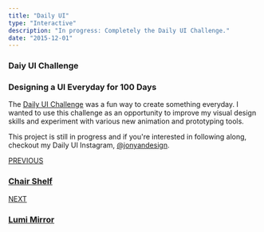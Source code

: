 ```yaml
---
title: "Daily UI"
type: "Interactive"
description: "In progress: Completely the Daily UI Challenge."
date: "2015-12-01"
---
```


<div class="container">
	<div class="row container-vertical-margin">
		<div class="col-lg-5 col-md-12" data-aos="fade-right" data-aos-anchor-placement="top-bottom" data-aos-once="true" data-aos-duration="600">
			<h3 class="primary-text-color no-margin-bottom">
				Daiy UI Challenge
			</h3>
			<h3 class="secondary-text-color header-margin-bottom">
				Designing a UI Everyday for 100 Days
			</h3>
		</div>
		<div class="offset-lg-1 col-lg-6 col-md-12" data-aos="fade-left" data-aos-anchor-placement="top-bottom" data-aos-once="true" data-aos-duration="600">
			<p>
				The <a class="footer-link" href="http://www.dailyui.co/" rel="noopener noreferrer" target="_top">Daily UI Challenge</a> was a fun way to create something everyday. I wanted to use this challenge as an opportunity to improve my visual design skills and experiment with various new animation and prototyping tools.
			</p>
			<p>
				This project is still in progress and if you're interested in following along, checkout my Daily UI Instagram, <a class="footer-link" href="https://www.instagram.com/jonyandesign/" rel="noopener noreferrer" target="_blank">@jonyandesign</a>. 
			</p>
		</div>
	</div>
</div>


<div class="viewport-width no-horizontal-margins display-flex align-item-center background-image" id="footer-canvas" style="height: 56vh;">
	<div class="footer-bg-image" id="home-canvas-three-bg-image-chair-shelf"></div>
  	<div class="footer-bg-image" id="home-canvas-two-bg-image-lumi"></div>
  	<div class="container">
	    <div class="row col-reverse-md ">
		    <div class="col-lg-6 col-md-12 text-align-center-md justify-content-center-md display-inline-flex" id="project-container" name="home-canvas-three-bg-image-">
		        <a name="chair-shelf" class="project-link" href="/side-projects/chair-shelf">
		        	<div data-aos="fade-right" data-aos-anchor-placement="center-bottom" data-aos-once="true" data-aos-duration="600">
		           		<span class="subtitle footer-canvas-project-header">PREVIOUS</span>
		            	<h3 class="footer-canvas-project-name">Chair Shelf</h3>
		          	</div>
		        </a>
		    </div>
		    <div class="col-lg-6 col-md-12 text-align-right-lg text-align-center-md justify-content-flex-end-lg justify-content-center-md display-inline-flex" id="project-container" name="home-canvas-two-bg-image-">
		        <a name="lumi" class="project-link" href="/work/lumi">
		        	<div data-aos="fade-left" data-aos-anchor-placement="center-bottom" data-aos-once="true" data-aos-duration="600">
		            	<span class="subtitle footer-canvas-project-header">NEXT</span>
		            	<h3 class="footer-canvas-project-name">Lumi Mirror</h3>
		        	</div>
		        </a>
		    </div>
		</div>
	</div>
</div>



